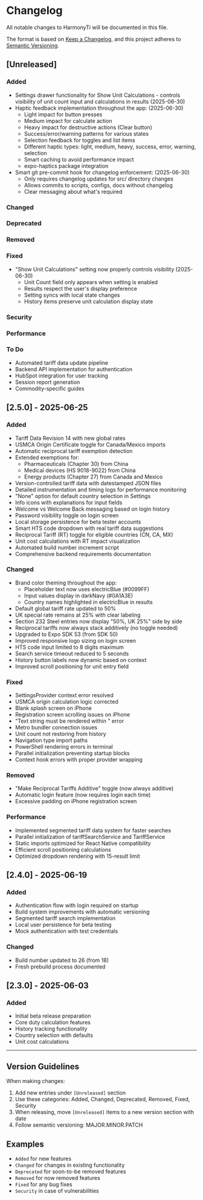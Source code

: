 # Changelog

All notable changes to HarmonyTi will be documented in this file.

The format is based on [Keep a Changelog](https://keepachangelog.com/en/1.0.0/),
and this project adheres to [Semantic Versioning](https://semver.org/spec/v2.0.0.html).

## [Unreleased]

### Added

<!-- New features -->

- Settings drawer functionality for Show Unit Calculations - controls visibility of unit count input and calculations in results (2025-06-30)
- Haptic feedback implementation throughout the app: (2025-06-30)
  - Light impact for button presses
  - Medium impact for calculate action
  - Heavy impact for destructive actions (Clear button)
  - Success/error/warning patterns for various states
  - Selection feedback for toggles and list items
  - Different haptic types: light, medium, heavy, success, error, warning, selection
  - Smart caching to avoid performance impact
  - expo-haptics package integration
- Smart git pre-commit hook for changelog enforcement: (2025-06-30)
  - Only requires changelog updates for src/ directory changes
  - Allows commits to scripts, configs, docs without changelog
  - Clear messaging about what's required

### Changed

<!-- Changes in existing functionality -->

### Deprecated

<!-- Soon-to-be removed features -->

### Removed

<!-- Now removed features -->

### Fixed

<!-- Bug fixes -->

- "Show Unit Calculations" setting now properly controls visibility (2025-06-30)
  - Unit Count field only appears when setting is enabled
  - Results respect the user's display preference
  - Setting syncs with local state changes
  - History items preserve unit calculation display state

### Security

<!-- Vulnerability fixes -->

### Performance

<!-- Performance improvements -->

### To Do

- Automated tariff data update pipeline
- Backend API implementation for authentication
- HubSpot integration for user tracking
- Session report generation
- Commodity-specific guides

## [2.5.0] - 2025-06-25

### Added

- Tariff Data Revision 14 with new global rates
- USMCA Origin Certificate toggle for Canada/Mexico imports
- Automatic reciprocal tariff exemption detection
- Extended exemptions for:
  - Pharmaceuticals (Chapter 30) from China
  - Medical devices (HS 9018-9022) from China
  - Energy products (Chapter 27) from Canada and Mexico
- Version-controlled tariff data with datestamped JSON files
- Detailed instrumentation and timing logs for performance monitoring
- "None" option for default country selection in Settings
- Info icons with explanations for input fields
- Welcome vs Welcome Back messaging based on login history
- Password visibility toggle on login screen
- Local storage persistence for beta tester accounts
- Smart HTS code dropdown with real tariff data suggestions
- Reciprocal Tariff (RT) toggle for eligible countries (CN, CA, MX)
- Unit cost calculations with RT impact visualization
- Automated build number increment script
- Comprehensive backend requirements documentation

### Changed

- Brand color theming throughout the app:
  - Placeholder text now uses electricBlue (#0099FF)
  - Input values display in darkNavy (#0A1A3E)
  - Country names highlighted in electricBlue in results
- Default global tariff rate updated to 50%
- UK special rate remains at 25% with clear labeling
- Section 232 Steel entries now display "50%, UK 25%" side by side
- Reciprocal tariffs now always stack additively (no toggle needed)
- Upgraded to Expo SDK 53 (from SDK 50)
- Improved responsive logo sizing on login screen
- HTS code input limited to 8 digits maximum
- Search service timeout reduced to 5 seconds
- History button labels now dynamic based on context
- Improved scroll positioning for unit entry field

### Fixed

- SettingsProvider context error resolved
- USMCA origin calculation logic corrected
- Blank splash screen on iPhone
- Registration screen scrolling issues on iPhone
- "Text string must be rendered within <Text/>" error
- Metro bundler connection issues
- Unit count not restoring from history
- Navigation type import paths
- PowerShell rendering errors in terminal
- Parallel initialization preventing startup blocks
- Context hook errors with proper provider wrapping

### Removed

- "Make Reciprocal Tariffs Additive" toggle (now always additive)
- Automatic login feature (now requires login each time)
- Excessive padding on iPhone registration screen

### Performance

- Implemented segmented tariff data system for faster searches
- Parallel initialization of tariffSearchService and TariffService
- Static imports optimized for React Native compatibility
- Efficient scroll positioning calculations
- Optimized dropdown rendering with 15-result limit

## [2.4.0] - 2025-06-19

### Added

- Authentication flow with login required on startup
- Build system improvements with automatic versioning
- Segmented tariff search implementation
- Local user persistence for beta testing
- Mock authentication with test credentials

### Changed

- Build number updated to 26 (from 18)
- Fresh prebuild process documented

## [2.3.0] - 2025-06-03

### Added

- Initial beta release preparation
- Core duty calculation features
- History tracking functionality
- Country selection with defaults
- Unit cost calculations

---

## Version Guidelines

When making changes:

1. Add new entries under `[Unreleased]` section
2. Use these categories: Added, Changed, Deprecated, Removed, Fixed, Security
3. When releasing, move `[Unreleased]` items to a new version section with date
4. Follow semantic versioning: MAJOR.MINOR.PATCH

## Examples

- `Added` for new features
- `Changed` for changes in existing functionality
- `Deprecated` for soon-to-be removed features
- `Removed` for now removed features
- `Fixed` for any bug fixes
- `Security` in case of vulnerabilities
